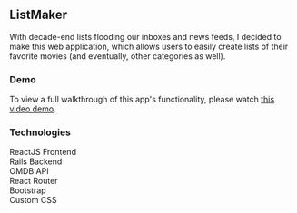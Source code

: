 ## ListMaker

With decade-end lists flooding our inboxes and news feeds, I decided to make this web application, which allows users to easily create lists of their favorite movies (and eventually, other categories as well).
<br />

### Demo

To view a full walkthrough of this app's functionality, please watch [this video demo](https://youtu.be/V23n347YBQY).

### Technologies

ReactJS Frontend<br />
Rails Backend<br />
OMDB API<br />
React Router<br />
Bootstrap<br />
Custom CSS<br />
